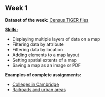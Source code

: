 ## Week 1

**Dataset of the week:** [Census TIGER files](https://c-voulgaris.github.io/VIS-2128/week1/dataset-tiger.html)

[**Skills:**](https://c-voulgaris.github.io/VIS-2128/week1/skills.html)

* Displaying multiple layers of data on a map
* Filtering data by attribute
* Filtering data by location
* Adding elements to a map layout
* Setting spatial extents of a map
* Saving a map as an image or PDF

**Examples of complete assignments:**

* [Colleges in Cambridge](https://c-voulgaris.github.io/VIS-2128/week1/examples/colleges.html)
* [Railroads and urban areas](https://c-voulgaris.github.io/VIS-2128/week1/examples/railway.pdf)
